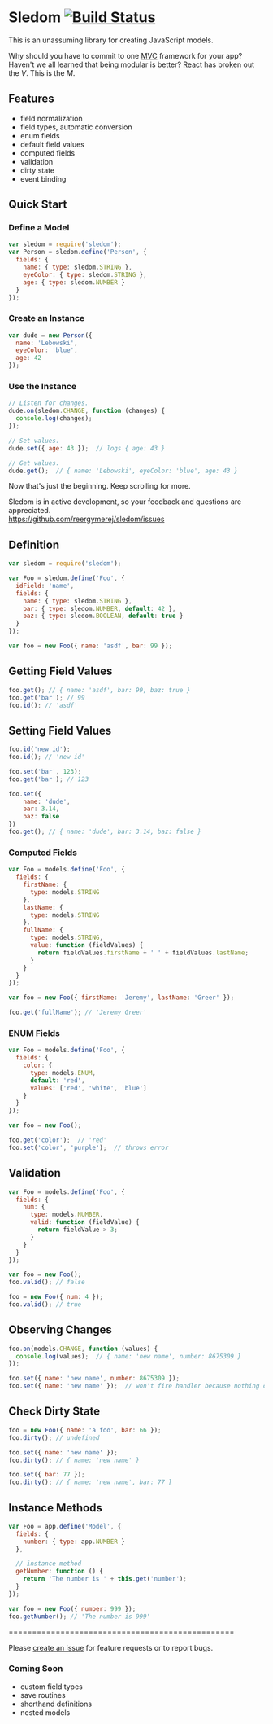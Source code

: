 # Sledom [![Build Status](https://travis-ci.org/reergymerej/sledom.svg?branch=master)](https://travis-ci.org/reergymerej/sledom)

This is an unassuming library for creating JavaScript models.

Why should you have to commit to one [MVC](https://developer.chrome.com/apps/app_frameworks#mvc) framework for your app?  Haven't we all learned that being modular is better?  [React](https://facebook.github.io/react/) has broken out the *V*.  This is the *M*.

## Features
* field normalization
* field types, automatic conversion
* enum fields
* default field values
* computed fields
* validation
* dirty state
* event binding

## Quick Start

### Define a Model
```js
var sledom = require('sledom');
var Person = sledom.define('Person', {
  fields: {
    name: { type: sledom.STRING },
    eyeColor: { type: sledom.STRING },
    age: { type: sledom.NUMBER }
  }
});
```

### Create an Instance
```js
var dude = new Person({
  name: 'Lebowski',
  eyeColor: 'blue',
  age: 42
});
```

### Use the Instance
```js
// Listen for changes.
dude.on(sledom.CHANGE, function (changes) {
  console.log(changes);
});

// Set values.
dude.set({ age: 43 });  // logs { age: 43 }

// Get values.
dude.get();  // { name: 'Lebowski', eyeColor: 'blue', age: 43 }
```

Now that's just the beginning.  Keep scrolling for more.

Sledom is in active development, so your feedback and questions are appreciated.  
https://github.com/reergymerej/sledom/issues

## Definition

```js
var sledom = require('sledom');

var Foo = sledom.define('Foo', {
  idField: 'name',
  fields: {
    name: { type: sledom.STRING },
    bar: { type: sledom.NUMBER, default: 42 },
    baz: { type: sledom.BOOLEAN, default: true }
  }
});

var foo = new Foo({ name: 'asdf', bar: 99 });
```

## Getting Field Values

```js
foo.get(); // { name: 'asdf', bar: 99, baz: true }
foo.get('bar'); // 99
foo.id(); // 'asdf'
```

## Setting Field Values

```js
foo.id('new id');
foo.id(); // 'new id'

foo.set('bar', 123);
foo.get('bar'); // 123

foo.set({
    name: 'dude',
    bar: 3.14,
    baz: false
})
foo.get(); // { name: 'dude', bar: 3.14, baz: false }
```

### Computed Fields

```js
var Foo = models.define('Foo', {
  fields: {
    firstName: {
      type: models.STRING
    },
    lastName: {
      type: models.STRING
    },
    fullName: {
      type: models.STRING,
      value: function (fieldValues) {
        return fieldValues.firstName + ' ' + fieldValues.lastName;
      }
    }
  }
});

var foo = new Foo({ firstName: 'Jeremy', lastName: 'Greer' });

foo.get('fullName'); // 'Jeremy Greer'
```

### ENUM Fields

```js
var Foo = models.define('Foo', {
  fields: {
    color: {
      type: models.ENUM,
      default: 'red',
      values: ['red', 'white', 'blue']
    }
  }
});

var foo = new Foo();

foo.get('color');  // 'red'
foo.set('color', 'purple');  // throws error
```

## Validation

```js
var Foo = models.define('Foo', {
  fields: {
    num: {
      type: models.NUMBER,
      valid: function (fieldValue) {
        return fieldValue > 3;
      }
    }
  }
});

var foo = new Foo();
foo.valid(); // false

foo = new Foo({ num: 4 });
foo.valid(); // true
```

## Observing Changes

```js
foo.on(models.CHANGE, function (values) {
  console.log(values);  // { name: 'new name', number: 8675309 }
});

foo.set({ name: 'new name', number: 8675309 });
foo.set({ name: 'new name' });  // won't fire handler because nothing changed
```

## Check Dirty State

```js
foo = new Foo({ name: 'a foo', bar: 66 });
foo.dirty(); // undefined

foo.set({ name: 'new name' });
foo.dirty(); // { name: 'new name' }

foo.set({ bar: 77 });
foo.dirty(); // { name: 'new name', bar: 77 }
```

## Instance Methods

```js
var Foo = app.define('Model', {
  fields: {
    number: { type: app.NUMBER }
  },

  // instance method
  getNumber: function () {
    return 'The number is ' + this.get('number');
  }
});

var foo = new Foo({ number: 999 });
foo.getNumber(); // 'The number is 999'
```

================================================

Please [create an issue](https://github.com/reergymerej/sledom/issues) for feature requests or to report bugs.

### Coming Soon

* custom field types
* save routines
* shorthand definitions
* nested models